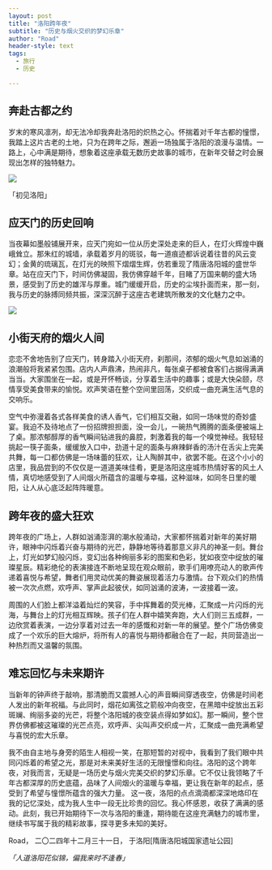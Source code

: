 ```yaml
---
layout: post
title: "洛阳跨年夜"
subtitle: "历史与烟火交织的梦幻乐章"
author: "Road"
header-style: text
tags:
  - 旅行
  - 历史

---
```




奔赴古都之约
------

岁末的寒风凛冽，却无法冷却我奔赴洛阳的炽热之心。怀揣着对千年古都的憧憬，我踏上这片古老的土地，只为在跨年之际，邂逅一场独属于洛阳的浪漫与温情。一路上，心中满是期待，想象着这座承载无数历史故事的城市，在新年交替之时会展现出怎样的独特魅力。



![](https://picture.gptkong.com/20250106/23325d59e6880c4de383fc9169a5d752a6.jpg)

「初见洛阳」

应天门的历史回响
-------

当夜幕如墨般铺展开来，应天门宛如一位从历史深处走来的巨人，在灯火辉煌中巍峨耸立。那朱红的城墙，承载着岁月的斑驳，每一道痕迹都诉说着往昔的风云变幻；金黄的琉璃瓦，在灯光的映照下熠熠生辉，仿若重现了隋唐洛阳城的盛世华章。站在应天门下，时间仿佛凝固，我仿佛穿越千年，目睹了万国来朝的盛大场景，感受到了历史的雄浑与厚重。城门缓缓开启，历史的尘埃扑面而来，那一刻，我与历史的脉搏同频共振，深深沉醉于这座古老建筑所散发的文化魅力之中。



![](https://picture.gptkong.com/20250106/2330661a5af189471da3cf6619ec83a930.jpg)






小街天府的烟火人间
---

恋恋不舍地告别了应天门，转身踏入小街天府，刹那间，浓郁的烟火气息如汹涌的浪潮般将我紧紧包围。店内人声鼎沸，热闹非凡，每张桌子都被食客们占据得满满当当。大家围坐在一起，或是开怀畅谈，分享着生活中的趣事；或是大快朵颐，尽情享受美食带来的愉悦。欢声笑语在整个空间里回荡，交织成一曲充满生活气息的交响乐。

空气中弥漫着各式各样美食的诱人香气，它们相互交融，如同一场味觉的奇妙盛宴。我迫不及待地点了一份招牌担担面，没一会儿，一碗热气腾腾的面条便被端上了桌。那浓郁醇厚的香气瞬间钻进我的鼻腔，刺激着我的每一个嗅觉神经。我轻轻挑起一筷子面条，缓缓放入口中，劲道十足的面条与麻辣鲜香的汤汁在舌尖上完美共舞，每一口都仿佛是一场味蕾的狂欢，让人陶醉其中，欲罢不能。在这个小小的店里，我品尝到的不仅仅是一道道美味佳肴，更是洛阳这座城市热情好客的风土人情，真切地感受到了人间烟火所蕴含的温暖与幸福，这种滋味，如同冬日里的暖阳，让人从心底泛起阵阵暖意。



跨年夜的盛大狂欢
---

跨年夜的广场上，人群如汹涌澎湃的潮水般涌动，大家都怀揣着对新年的美好期许，眼神中闪烁着兴奋与期待的光芒，静静地等待着那意义非凡的神圣一刻。舞台上，灯光如梦幻般闪烁，变幻出各种绚丽多彩的图案和色彩，犹如夜空中绽放的璀璨星辰。精彩绝伦的表演接连不断地呈现在观众眼前，歌手们用嘹亮动人的歌声传递着喜悦与希望，舞者们用灵动优美的舞姿展现着活力与激情。台下观众们的热情被一次次点燃，欢呼声、掌声此起彼伏，如同汹涌的波涛，一波接着一波。

周围的人们脸上都洋溢着灿烂的笑容，手中挥舞着的荧光棒，汇聚成一片闪烁的光海，与舞台上的灯光相互辉映。孩子们在人群中嬉笑奔跑，大人们则三五成群，一边欣赏着表演，一边分享着对过去一年的感慨和对新一年的展望。整个广场仿佛变成了一个欢乐的巨大熔炉，将所有人的喜悦与期待都融合在了一起，共同营造出一种热烈而又温馨的氛围。


难忘回忆与未来期许
--

当新年的钟声终于敲响，那清脆而又震撼人心的声音瞬间穿透夜空，仿佛是时间老人发出的新年祝福。与此同时，烟花如离弦之箭般冲向夜空，在黑暗中绽放出五彩斑斓、绚丽多姿的光芒，将整个洛阳城的夜空装点得如梦如幻。那一瞬间，整个世界仿佛都被这璀璨的光芒点亮，欢呼声、尖叫声交织成一片，汇聚成一曲充满希望与喜悦的宏大乐章。

我不由自主地与身旁的陌生人相视一笑，在那短暂的对视中，我看到了我们眼中共同闪烁着的希望之光，那是对未来美好生活的无限憧憬和向往。洛阳的这个跨年夜，对我而言，无疑是一场历史与烟火完美交织的梦幻乐章。它不仅让我领略了千年古都深厚的历史底蕴，品味了人间烟火的温暖与幸福，更让我在新年的起点，感受到了希望与憧憬所蕴含的强大力量。
这一夜，洛阳的点点滴滴都深深地烙印在我的记忆深处，成为我人生中一段无比珍贵的回忆。我心怀感恩，收获了满满的感动。此刻，我已开始期待下一次与洛阳的重逢，期待能在这座充满魅力的城市里，继续书写属于我的精彩故事，探寻更多未知的美好。



Road，
二〇二四年十二月三十一日，
于洛阳[隋唐洛阳城国家遗址公园]


_「人道洛阳花似锦，偏我来时不逢春」_



